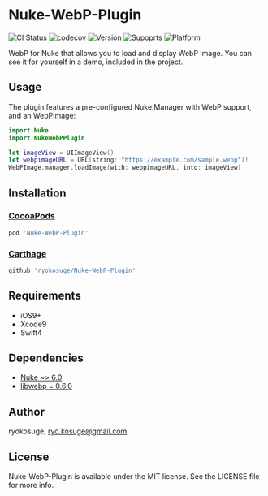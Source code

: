 # Nuke-WebP-Plugin

[![CI Status](http://img.shields.io/travis/ryokosuge/Nuke-WebP-Plugin.svg?style=flat)](https://travis-ci.org/ryokosuge/Nuke-WebP-Plugin)
[![codecov](https://codecov.io/gh/ryokosuge/Nuke-WebP-Plugin/branch/master/graph/badge.svg)](https://codecov.io/gh/ryokosuge/Nuke-WebP-Plugin)
![Version](https://img.shields.io/cocoapods/v/Nuke-WebP-Plugin.svg?label=version)
![Supoprts](https://img.shields.io/badge/supports-CocoaPods%20%7C%20Carthage-green.svg)
![Platform](https://img.shields.io/badge/platforms-iOS-lightgrey.svg)

WebP for Nuke that allows you to load and display WebP image. You can see it for yourself in a demo, included in the project.

## Usage

The plugin features a pre-configured Nuke.Manager with WebP support, and an WebPImage:

```swift
import Nuke
import NukeWebPPlugin

let imageView = UIImageView()
let webpimageURL = URL(string: "https://example.com/sample.webp")!
WebPImage.manager.loadImage(with: webpimageURL, into: imageView)
```

## Installation

### [CocoaPods](https://cocoapods.org/)

```ruby
pod 'Nuke-WebP-Plugin'
```

### [Carthage](https://github.com/Carthage/Carthage)

```ruby
github 'ryokosuge/Nuke-WebP-Plugin'
```

## Requirements

- iOS9+
- Xcode9
- Swift4

## Dependencies

- [Nuke ~> 6.0](https://github.com/kean/Nuke)
- [libwebp = 0.6.0](https://chromium.googlesource.com/webm/libwebp)

## Author

ryokosuge, ryo.kosuge@gmail.com

## License

Nuke-WebP-Plugin is available under the MIT license. See the LICENSE file for more info.

